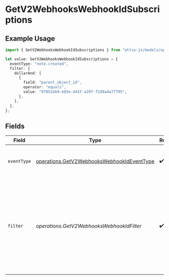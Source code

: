 # GetV2WebhooksWebhookIdSubscriptions

## Example Usage

```typescript
import { GetV2WebhooksWebhookIdSubscriptions } from "attio-js/models/operations";

let value: GetV2WebhooksWebhookIdSubscriptions = {
  eventType: "note.created",
  filter: {
    dollarAnd: [
      {
        field: "parent_object_id",
        operator: "equals",
        value: "97052eb9-e65e-443f-a297-f2d9a4a7f795",
      },
    ],
  },
};
```

## Fields

| Field                                                                                                                  | Type                                                                                                                   | Required                                                                                                               | Description                                                                                                            | Example                                                                                                                |
| ---------------------------------------------------------------------------------------------------------------------- | ---------------------------------------------------------------------------------------------------------------------- | ---------------------------------------------------------------------------------------------------------------------- | ---------------------------------------------------------------------------------------------------------------------- | ---------------------------------------------------------------------------------------------------------------------- |
| `eventType`                                                                                                            | [operations.GetV2WebhooksWebhookIdEventType](../../models/operations/getv2webhookswebhookideventtype.md)               | :heavy_check_mark:                                                                                                     | Type of event the webhook is subscribed to.                                                                            | note.created                                                                                                           |
| `filter`                                                                                                               | *operations.GetV2WebhooksWebhookIdFilter*                                                                              | :heavy_check_mark:                                                                                                     | Filters to determine whether the webhook event should be sent. If null, the filter always passes.                      | {<br/>"$and": [<br/>{<br/>"field": "parent_object_id",<br/>"operator": "equals",<br/>"value": "97052eb9-e65e-443f-a297-f2d9a4a7f795"<br/>}<br/>]<br/>} |